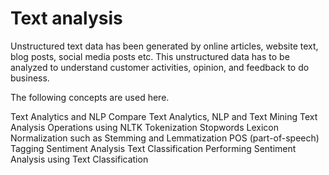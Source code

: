 # Text analysis

Unstructured text data has been generated by online articles, website text, blog posts, social media posts etc. This unstructured data has to be analyzed to understand customer activities, opinion, and feedback to do business. 

The following concepts are used here.

Text Analytics and NLP
Compare Text Analytics, NLP and Text Mining
Text Analysis Operations using NLTK
Tokenization
Stopwords
Lexicon Normalization such as Stemming and Lemmatization
POS (part-of-speech) Tagging
Sentiment Analysis
Text Classification
Performing Sentiment Analysis using Text Classification